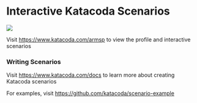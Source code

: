 # Interactive Katacoda Scenarios

[![](http://shields.katacoda.com/katacoda/armsp/count.svg)](https://www.katacoda.com/armsp "Get your profile on Katacoda.com")

Visit https://www.katacoda.com/armsp to view the profile and interactive scenarios

### Writing Scenarios
Visit https://www.katacoda.com/docs to learn more about creating Katacoda scenarios

For examples, visit https://github.com/katacoda/scenario-example
